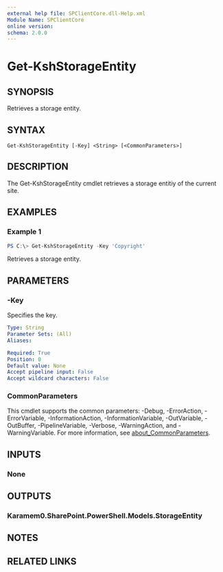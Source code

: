 ```yaml
---
external help file: SPClientCore.dll-Help.xml
Module Name: SPClientCore
online version:
schema: 2.0.0
---
```


# Get-KshStorageEntity

## SYNOPSIS
Retrieves a storage entity.

## SYNTAX

```
Get-KshStorageEntity [-Key] <String> [<CommonParameters>]
```

## DESCRIPTION
The Get-KshStorageEntity cmdlet retrieves a storage entitiy of the current site.

## EXAMPLES

### Example 1
```powershell
PS C:\> Get-KshStorageEntity -Key 'Copyright'
```

Retrieves a storage entity.

## PARAMETERS

### -Key
Specifies the key.

```yaml
Type: String
Parameter Sets: (All)
Aliases:

Required: True
Position: 0
Default value: None
Accept pipeline input: False
Accept wildcard characters: False
```

### CommonParameters
This cmdlet supports the common parameters: -Debug, -ErrorAction, -ErrorVariable, -InformationAction, -InformationVariable, -OutVariable, -OutBuffer, -PipelineVariable, -Verbose, -WarningAction, and -WarningVariable. For more information, see [about_CommonParameters](http://go.microsoft.com/fwlink/?LinkID=113216).

## INPUTS

### None

## OUTPUTS

### Karamem0.SharePoint.PowerShell.Models.StorageEntity

## NOTES

## RELATED LINKS
